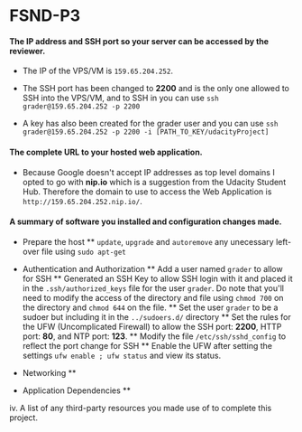 # FSND-P3


#### The IP address and SSH port so your server can be accessed by the reviewer.

* The IP of the VPS/VM is `159.65.204.252`. 

* The SSH port has been changed to **2200** and is the only one allowed to SSH into the VPS/VM, and to SSH in you can use `ssh grader@159.65.204.252 -p 2200`

* A key has also been created for the grader user and you can use `ssh grader@159.65.204.252 -p 2200 -i [PATH_TO_KEY/udacityProject]`


#### The complete URL to your hosted web application.

* Because Google doesn't accept IP addresses as top level domains I opted to go with **nip.io** which is a suggestion from the Udacity Student Hub. Therefore the domain to use to access the Web Application is `http://159.65.204.252.nip.io/`.

#### A summary of software you installed and configuration changes made.

* Prepare the host
** `update`, `upgrade` and `autoremove` any unecessary left-over file using `sudo apt-get`

* Authentication and Authorization
** Add a user named `grader` to allow for SSH
** Generated an SSH Key to allow SSH login with it and placed it in the `.ssh/authorized_keys` file for the user `grader`. Do note that you'll need to modify the access of the directory and file using `chmod 700` on the directory and `chmod 644` on the file.
** Set the user `grader` to be a sudoer but including it in the `../sudoers.d/` directory
** Set the rules for the UFW (Uncomplicated Firewall) to allow the SSH port: **2200**, HTTP port: **80**, and NTP port: **123**. 
** Modify the file `/etc/ssh/sshd_config` to reflect the port change for SSH
** Enable the UFW after setting the settings `ufw enable ; ufw status` and view its status.


* Networking
** 


* Application Dependencies
** 



iv. A list of any third-party resources you made use of to complete this project.


